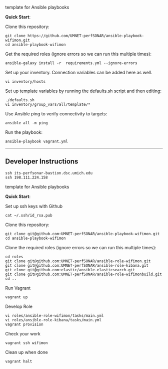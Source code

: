 template for Ansible playbooks

**Quick Start**:

Clone this repository:

```
git clone https://github.com/UMNET-perfSONAR/ansible-playbook-wifimon.git
cd ansible-playbook-wifimon
```

Get the required roles (ignore errors so we can run this multiple times):

```
ansible-galaxy install -r  requirements.yml --ignore-errors
```

Set up your inventory.  Connection variables can be added here as well.

```
vi inventory/hosts
```

Set up template variables by running the defaults.sh script and then editing:

```
./defaults.sh
vi inventory/group_vars/all/template/*
```

Use Ansible ping to verify connectivity to targets:

```
ansible all -m ping
```

Run the playbook:

```
ansible-playbook vagrant.yml
```

----------------------
Developer Instructions
----------------------

```
ssh its-perfsonar-bastion.dsc.umich.edu
ssh 198.111.224.158
```

template for Ansible playbooks

**Quick Start**:

Set up ssh keys with Github

```
cat ~/.ssh/id_rsa.pub
```

Clone this repository:

```
git clone git@github.com:UMNET-perfSONAR/ansible-playbook-wifimon.git
cd ansible-playbook-wifimon
```

Clone the required roles (ignore errors so we can run this multiple times):

```
cd roles
git clone git@github.com:UMNET-perfSONAR/ansible-role-wifimon.git
git clone git@github.com:UMNET-perfSONAR/ansible-role-kibana.git
git clone git@github.com:elastic/ansible-elasticsearch.git
git clone git@github.com:UMNET-perfSONAR/ansible-role-wifimonbuild.git
cd ..
```

Run Vagrant

```
vagrant up
```

Develop Role
```
vi roles/ansible-role-wifimon/tasks/main.yml
vi roles/ansible-role-kibana/tasks/main.yml
vagrant provision
```

Check your work
```
vagrant ssh wifimon
```

Clean up when done
```
vagrant halt
```
